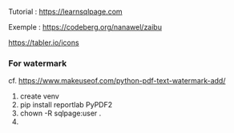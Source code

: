 Tutorial : https://learnsqlpage.com

Exemple : https://codeberg.org/nanawel/zaibu

https://tabler.io/icons


### For watermark

cf. https://www.makeuseof.com/python-pdf-text-watermark-add/

1) create venv
2) pip install reportlab PyPDF2
3) chown -R sqlpage:user .
4) 



